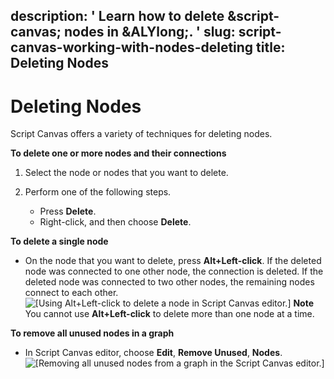 description: ' Learn how to delete &script-canvas; nodes in &ALYlong;. '
slug: script-canvas-working-with-nodes-deleting
title: Deleting Nodes
---
# Deleting Nodes<a name="script-canvas-working-with-nodes-deleting"></a>

Script Canvas offers a variety of techniques for deleting nodes\.

**To delete one or more nodes and their connections**

1. Select the node or nodes that you want to delete\.

1. Perform one of the following steps\.
   + Press **Delete**\.
   + Right\-click, and then choose **Delete**\.

**To delete a single node**
+ On the node that you want to delete, press **Alt\+Left\-click**\. If the deleted node was connected to one other node, the connection is deleted\. If the deleted node was connected to two other nodes, the remaining nodes connect to each other\.  
![\[Using Alt+Left-click to delete a node in Script Canvas editor.\]](/images/scripting/script-canvas/script-canvas-working-with-nodes-24.gif)
**Note**  
You cannot use **Alt\+Left\-click** to delete more than one node at a time\.

**To remove all unused nodes in a graph**
+ In Script Canvas editor, choose **Edit**, **Remove Unused**, **Nodes**\.  
![\[Removing all unused nodes from a graph in the Script Canvas editor.\]](/images/scripting/script-canvas/script-canvas-working-with-nodes-25.png)